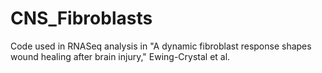 # CNS_Fibroblasts
Code used in RNASeq analysis in "A dynamic fibroblast response shapes wound healing after brain injury," Ewing-Crystal et al.
